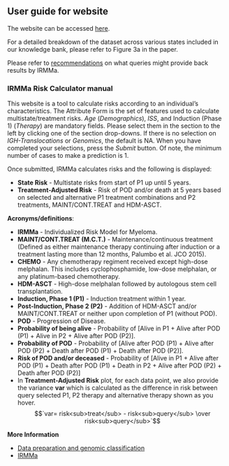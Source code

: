 ## User guide for website

The website can be accessed [here](https://irmma-risk-calculator.miami.edu).

For a detailed breakdown of the dataset across various states included in our knowledge bank, please refer to Figure 3a in the paper.

Please refer to [recommendations](recommendations.pdf) on what queries might provide back results by IRMMa.

### IRMMa Risk Calculator manual

This website is a tool to calculate risks according to an individual’s characteristics. The Attribute Form is the set of features used to calculate multistate/treatment risks. *Age* (*Demographics*), *ISS*, and Induction (Phase 1) (*Therapy*) are mandatory fields. Please select them in the section to the left by clicking one of the section drop-downs. If there is no selection on *IGH-Translocations* or *Genomics*, the default is NA. When you have completed your selections, press the *Submit* button. Of note, the minimum number of cases to make a prediction is 1.

Once submitted, IRMMa calculates risks and the following is displayed:

* **State Risk** - Multistate risks from start of P1 up until 5 years.
* **Treatment-Adjusted Risk** - Risk of POD and/or death at 5 years based on selected and alternative P1 treatment combinations and P2 treatments, MAINT/CONT.TREAT and HDM-ASCT.

**Acronyms/definitions**:

* **IRMMa** - Individualized Risk Model for Myeloma.
* **MAINT/CONT.TREAT (M.C.T.)** - Maintenance/continuous treatment (Defined as either maintenance therapy continuing after induction or a treatment lasting more than 12 months, Palumbo et al. JCO 2015).
* **CHEMO** - Any chemotherapy regiment received except high-dose melphalan. This includes cyclophosphamide, low-dose melphalan, or any platinum-based chemotherapy.
* **HDM-ASCT** - High-dose melphalan followed by autologous stem cell transplantation.
* **Induction, Phase 1 (P1)** - Induction treatment within 1 year.
* **Post-Induction, Phase 2 (P2)** - Addition of HDM-ASCT and/or MAINT/CONT.TREAT or neither upon completion of P1 (without POD).
* **POD** - Progression of Disease.
* **Probability of being alive** - Probability of [Alive in P1 + Alive after POD (P1) + Alive in P2 + Alive after POD (P2)].
* **Probability of POD** - Probability of [Alive after POD (P1) + Alive after POD (P2) + Death after POD (P1) + Death after POD (P2)]. 
* **Risk of POD and/or deceased** - Probability of [Alive in P1 + Alive after POD (P1) + Death after POD (P1) + Death in P2 + Alive after POD (P2) + Death after POD (P2)]
* In **Treatment-Adjusted Risk** plot, for each data point, we also provide the variance **var** which is calculated as the difference in risk between query selected P1, P2 therapy and alternative therapy shown as you hover. $$`var= risk<sub>treat</sub> - risk<sub>query</sub> \over risk<sub>query</sub>`$$

**More Information**
* [Data preparation and genomic classification](https://github.com/UM-Myeloma-Genomics/GCP_MM/tree/main/genomic)
* [IRMMa](https://github.com/UM-Myeloma-Genomics/GCP_MM/tree/main/prognostication)
